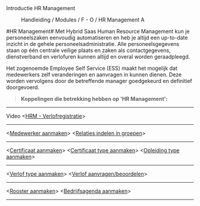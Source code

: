 <properties>
	<page>
		<title>Introductie HR Management</title>
		<description>Introductie HR Management</description>
	</page>
	<menu>
		<position>Handleiding / Modules / F - O / HR Management</position>
		<title>Introductie</title>
		<sort>A</sort>
	</menu>
</properties>

#HR Management#
Met Hybrid Saas Human Resource Management kun je personeelszaken eenvoudig automatiseren en heb je altijd een up-to-date inzicht in de gehele personeelsadministratie. Alle personeelsgegevens staan op één centrale veilige plaats en zaken als contactgegevens, dienstverband en verlofuren kunnen altijd en overal worden geraadpleegd.

Het zogenoemde Employee Self Service (ESS) maakt het mogelijk dat medewerkers zelf veranderingen en aanvragen in kunnen dienen. Deze worden vervolgens door de betreffende manager goedgekeurd en definitief doorgevoerd.


> **Koppelingen die betrekking hebben op 'HR Management':**

----------
Video <[HRM - Verlofregistratie](https://www.youtube.com/watch?v=Rb4g1DDQhCU)>

----------

<[Medewerker aanmaken](http://hybridsaas.support/pages/handleiding/modules/F-O/hr-management/een-medewerker-aanmaken)>
<[Relaties indelen in groepen](http://hybridsaas.support/pages/handleiding/modules/F-O/hr-management/medewerkers-indelen-in-groepen)>

----------
<[Certificaat aanmaken](http://hybridsaas.support/pages/handleiding/modules/F-O/hr-management/een-certificaat-aanmaken)>
<[Certificaat type aanmaken](http://hybridsaas.support/pages/handleiding/modules/F-O/hr-management/een-certificaat-type-aanmaken)>
<[Opleiding type aanmaken](http://hybridsaas.support/pages/handleiding/modules/F-O/hr-management/een-opleidings-type-aanmaken)>

----------

<[Verlof type aanmaken](http://hybridsaas.support/pages/handleiding/modules/F-O/hr-management/een-verlof-type-aanmaken)>
<[Verlof aanvragen/beoordelen](http://hybridsaas.support/pages/handleiding/modules/F-O/hr-management/verlof-aanvragen)>

----------

<[Rooster aanmaken](http://hybridsaas.support/pages/handleiding/modules/F-O/hr-management/roosters-aanmaken)>
<[Bedrijfsagenda aanmaken](http://hybridsaas.support/pages/handleiding/modules/F-O/hr-management/bedrijfsagenda-aanmaken)>

----------
